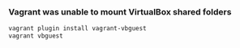 ### Vagrant was unable to mount VirtualBox shared folders
```bash
vagrant plugin install vagrant-vbguest
vagrant vbguest
```